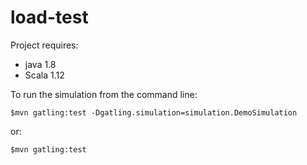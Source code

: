 load-test
=========================

Project requires: 
- java 1.8
- Scala 1.12


To run the simulation from the command line:

    $mvn gatling:test -Dgatling.simulation=simulation.DemoSimulation

or:

    $mvn gatling:test


